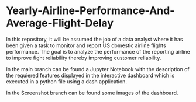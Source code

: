 # Yearly-Airline-Performance-And-Average-Flight-Delay
In this repository, it will be assumed the job of a data analyst where it has been given a task to monitor and report US domestic airline flights performance. 
The goal is to analyze the performance of the reporting airline to improve fight reliability thereby improving customer reliability.

In the main branch can be found a Jupyter Notebook with the description of the requiered features displayed in the interactive dashboard which is executed in a python 
file using a dash application.

In the Screenshot branch can be found some images of the dashboard.
